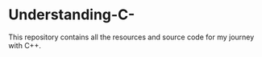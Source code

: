 # Understanding-C-
This repository contains all the resources and source code for my journey with C++.
